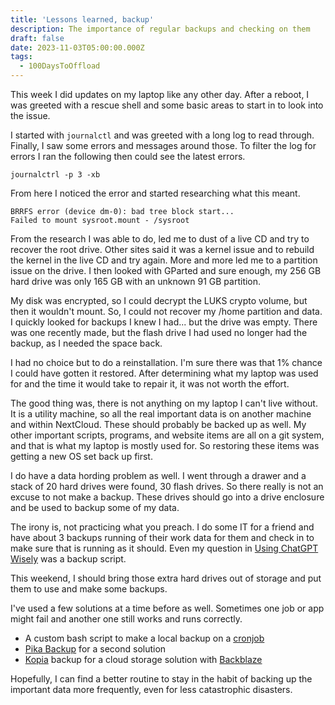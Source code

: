 ```yaml
---
title: 'Lessons learned, backup'
description: The importance of regular backups and checking on them
draft: false
date: 2023-11-03T05:00:00.000Z
tags:
  - 100DaysToOffload
---
```


This week I did updates on my laptop like any other day. After a reboot, I was greeted with a rescue shell and some basic areas to start in to look into the issue.

I started with `journalctl` and was greeted with a long log to read through. Finally, I saw some errors and messages around those. To filter the log for errors I ran the following then could see the latest errors.

```shell
journalctrl -p 3 -xb
```

From here I noticed the error and started researching what this meant.

```shell
BRRFS error (device dm-0): bad tree block start...
Failed to mount sysroot.mount - /sysroot
```

From the research I was able to do, led me to dust of a live CD and try to recover the root drive. Other sites said it was a kernel issue and to rebuild the kernel in the live CD and try again. More and more led me to a partition issue on the drive. I then looked with GParted and sure enough, my 256 GB hard drive was only 165 GB with an unknown 91 GB partition.

My disk was encrypted, so I could decrypt the LUKS crypto volume, but then it wouldn't mount. So, I could not recover my /home partition and data. I quickly looked for backups I knew I had... but the drive was empty. There was one recently made, but the flash drive I had used no longer had the backup, as I needed the space back.

I had no choice but to do a reinstallation. I'm sure there was that 1% chance I could have gotten it restored. After determining what my laptop was used for and the time it would take to repair it, it was not worth the effort.

The good thing was, there is not anything on my laptop I can't live without. It is a utility machine, so all the real important data is on another machine and within NextCloud. These should probably be backed up as well. My other important scripts, programs, and website items are all on a git system, and that is what my laptop is mostly used for. So restoring these items was getting a new OS set back up first.

I do have a data hording problem as well. I went through a drawer and a stack of 20 hard drives were found, 30 flash drives. So there really is not an excuse to not make a backup. These drives should go into a drive enclosure and be used to backup some of my data.

The irony is, not practicing what you preach. I do some IT for a friend and have about 3 backups running of their work data for them and check in to make sure that is running as it should. Even my question in [Using ChatGPT Wisely](/blog/using-chatgpt-wisely/) was a backup script.

This weekend, I should bring those extra hard drives out of storage and put them to use and make some backups.

I've used a few solutions at a time before as well. Sometimes one job or app might fail and another one still works and runs correctly.

* A custom bash script to make a local backup on a [cronjob]()
* [Pika Backup](https://apps.gnome.org/PikaBackup/) for a second solution
* [Kopia](https://kopia.io/) backup for a cloud storage solution with [Backblaze](https://www.backblaze.com/cloud-storage)

Hopefully, I can find a better routine to stay in the habit of backing up the important data more frequently, even for less catastrophic disasters.
